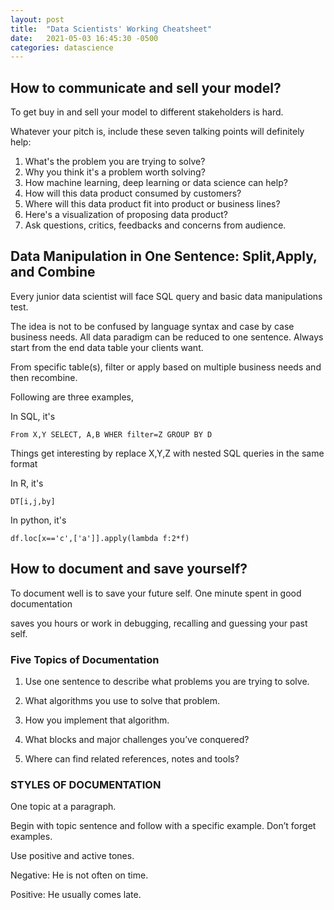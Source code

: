 ```yaml
---
layout: post
title:  "Data Scientists' Working Cheatsheet"
date:   2021-05-03 16:45:30 -0500
categories: datascience
---
```


## How to communicate and sell your model?

To get buy in and sell your model to different stakeholders is hard.

Whatever your pitch is, include these seven talking points will definitely help:

1. What's the problem you are trying to solve?
2. Why you think it's a problem worth solving?
3. How machine learning, deep learning or data science can help?
4. How will this data product consumed by customers?
5. Where will this data product fit into product or business lines?
6. Here's a visualization of proposing data product?
7. Ask questions, critics, feedbacks and concerns from audience.


## Data Manipulation in One Sentence: Split,Apply, and Combine

Every junior data scientist will face SQL query and basic data manipulations test.

The idea is not to be confused by language syntax and case by case business needs. All data paradigm can be reduced to one sentence. Always start from the end data table your clients want.

From specific table(s), filter or apply based on multiple business needs and then recombine. 

Following are three examples,

In SQL, it's

`From X,Y SELECT, A,B WHER filter=Z GROUP BY D`

Things get interesting by replace X,Y,Z with nested SQL queries in the same format

In R, it's

`DT[i,j,by]`

In python, it's

`df.loc[x=='c',['a']].apply(lambda f:2*f)`

## How to document and save yourself?

To document well is to save your future self. One minute spent in good documentation

saves you hours or work in debugging, recalling and guessing your past self.

### Five Topics of Documentation

1. Use one sentence to describe what problems you are trying to solve.

2. What algorithms you use to solve that problem.

3. How you implement that algorithm.

4. What blocks and major challenges you’ve conquered?

5. Where can find related references, notes and tools?

### STYLES OF DOCUMENTATION
One topic at a paragraph. 

Begin with topic sentence and follow with a specific example. Don’t forget examples.

Use positive and active tones. 

Negative: He is not often on time.

Positive: He usually comes late.
